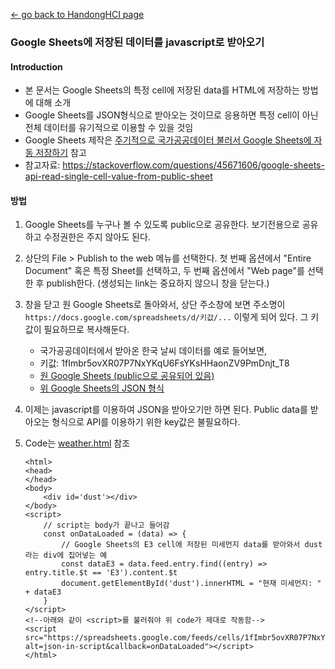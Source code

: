 [← go back to HandongHCI page](https://leelamb.github.io/HandongHCI)

### Google Sheets에 저장된 데이터를 javascript로 받아오기

#### Introduction
- 본 문서는 Google Sheets의 특정 cell에 저장된 data를 HTML에 저장하는 방법에 대해 소개
- Google Sheets를 JSON형식으로 받아오는 것이므로 응용하면 특정 cell이 아닌 전체 데이터를 유기적으로 이용할 수 있을 것임
- Google Sheets 제작은 [주기적으로 국가공공데이터 불러서 Google Sheets에 자동 저장하기](PublicDataToGoogleSheets.md) 참고
- 참고자료: https://stackoverflow.com/questions/45671606/google-sheets-api-read-single-cell-value-from-public-sheet

#### 방법
1. Google Sheets를 누구나 볼 수 있도록 public으로 공유한다. 보기전용으로 공유하고 수정권한은 주지 않아도 된다.

2. 상단의 File > Publish to the web 메뉴를 선택한다. 첫 번째 옵션에서 "Entire Document" 혹은 특정 Sheet를 선택하고, 두 번째 옵션에서 "Web page"를 선택한 후 publish한다. (생성되는 link는 중요하지 않으니 창을 닫는다.)

3. 창을 닫고 원 Google Sheets로 돌아와서, 상단 주소창에 보면 주소명이 `https://docs.google.com/spreadsheets/d/키값/...` 이렇게 되어 있다. 그 키값이 필요하므로 복사해둔다.
    - 국가공공데이터에서 받아온 한국 날씨 데이터를 예로 들어보면,
    - 키값: 1fImbr5ovXR07P7NxYKqU6FsYKsHHaonZV9PmDnjt_T8
    - [원 Google Sheets (public으로 공유되어 있음)](https://docs.google.com/spreadsheets/d/1fImbr5ovXR07P7NxYKqU6FsYKsHHaonZV9PmDnjt_T8/edit#gid=851828607)
    - [위 Google Sheets의 JSON 형식](https://spreadsheets.google.com/feeds/cells/1fImbr5ovXR07P7NxYKqU6FsYKsHHaonZV9PmDnjt_T8/2/public/full?alt=json)


4. 이제는 javascript를 이용하여 JSON을 받아오기만 하면 된다. Public data를 받아오는 형식으로 API를 이용하기 위한 key값은 불필요하다.

5. Code는 [weather.html](weather.html) 참조

    ```
    <html>
    <head>
    </head>
    <body>
        <div id='dust'></div>
    </body>
    <script>
        // script는 body가 끝나고 들어감
        const onDataLoaded = (data) => {
            // Google Sheets의 E3 cell에 저장된 미세먼지 data를 받아와서 dust라는 div에 집어넣는 예
            const dataE3 = data.feed.entry.find((entry) => entry.title.$t == 'E3').content.$t
            document.getElementById('dust').innerHTML = "현재 미세먼지: " + dataE3
        }
    </script>
    <!--아래와 같이 <script>를 불러줘야 위 code가 제대로 작동함-->
    <script src="https://spreadsheets.google.com/feeds/cells/1fImbr5ovXR07P7NxYKqU6FsYKsHHaonZV9PmDnjt_T8/2/public/basic?alt=json-in-script&callback=onDataLoaded"></script>
    </html>
    ```
